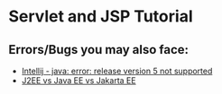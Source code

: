 # Servlet and JSP Tutorial


## Errors/Bugs you may also face:
* [Intellij - java: error: release version 5 not supported](https://github.com/TinaXing2012/servlet-jsp/blob/master/notes/Intellij-Java%205%20not%20Supported.md)
* [J2EE vs Java EE vs Jakarta EE](https://github.com/TinaXing2012/servlet-jsp/blob/master/notes/J2EE%20vs%20Java%20EE%20vs%20Jakarta%20EE.md)